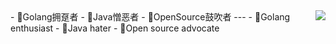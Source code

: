 <img align="right" src="https://github-readme-stats.vercel.app/api?username=zodiac182&count_private=true&show_icons=true&theme=radicalhide_title=true&show_icons=true" />
- 👏Golang拥趸者
- 👿Java憎恶者
- 🥳OpenSource鼓吹者
---
- 👏Golang enthusiast
- 👿Java hater
- 🥳Open source advocate
